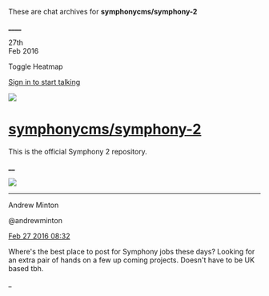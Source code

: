 These are chat archives for **symphonycms/symphony-2**

[__](/symphonycms/symphony-2/archives/2016/02/28)[__](/symphonycms/symphony-2/archives/2016/02/26)

27th  
Feb 2016

Toggle Heatmap

[Sign in to start talking](/login?action=login&button=archive-login)

![](https://avatars-02.gitter.im/group/iv/3/57542c45c43b8c601977197e?s=48)

#  [symphonycms/symphony-2](/symphonycms/symphony-2)

This is the official Symphony 2 repository.

[ __](/orgs/symphonycms/rooms "More symphonycms rooms")

![](https://avatars2.githubusercontent.com/u/707189?v=3&s=30)

____

Andrew Minton

@andrewminton

[Feb 27 2016
08:32](https://gitter.im/symphonycms/symphony-2?at=56d15f39d2637aec24d4fc6a)

Where's the best place to post for Symphony jobs these days? Looking for an
extra pair of hands on a few up coming projects. Doesn't have to be UK based
tbh.

_

